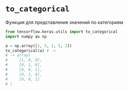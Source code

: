 # `to_categorical`

Функция для представления значений по категориям

```python
from tensorflow.keras.utils import to_categorical
import numpy as np

a = np.array([1, 5, 2, 5, 2])
to_categorical(a) # -> 
# -> array(
#     [1, 0, 0],
#     [0, 1, 0],
#     [0, 0, 1],
#     [0, 1, 0],
#     [0, 0, 1]
# )
```